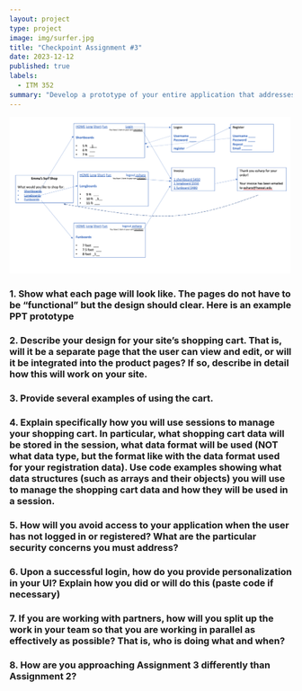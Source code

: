 ```yaml
---
layout: project
type: project
image: img/surfer.jpg
title: "Checkpoint Assignment #3"
date: 2023-12-12
published: true
labels:
  - ITM 352
summary: "Develop a prototype of your entire application that addresses the following points:"
---
```


<div class="text-center p-4">

</div>

<img width="500px" src="../img/flowchart.jpg">

### 1. Show what each page will look like. The pages do not have to be “functional” but the design should clear. Here is an example PPT prototype


### 2. Describe your design for your site’s shopping cart. That is, will it be a separate page that the user can view and edit, or will it be integrated into the product pages? If so, describe in detail how this will work on your site.


### 3. Provide several examples of using the cart.


### 4. Explain specifically how you will use sessions to manage your shopping cart. In particular, what shopping cart data will be stored in the session, what data format will be used (NOT what data type, but the format like with the data format used for your registration data). Use code examples showing what data structures (such as arrays and their objects) you will use to manage the shopping cart data and how they will be used in a session.


### 5. How will you avoid access to your application when the user has not logged in or registered? What are the particular security concerns you must address?


### 6. Upon a successful login, how do you provide personalization in your UI? Explain how you did or will do this (paste code if necessary)


### 7. If you are working with partners, how will you split up the work in your team so that you are working in parallel as effectively as possible? That is, who is doing what and when?


### 8. How are you approaching Assignment 3 differently than Assignment 2?

